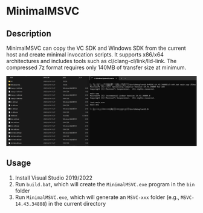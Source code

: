 # MinimalMSVC

## Description

MinimalMSVC can copy the VC SDK and Windows SDK from the current host and create minimal invocation scripts. It supports x86/x64 architectures and includes tools such as cl/clang-cl/link/lld-link. The compressed 7z format requires only 140MB of transfer size at minimum.

![](./imgs/msvc-files.png)

## Usage

1. Install Visual Studio 2019/2022
1. Run `build.bat`, which will create the `MinimalMSVC.exe` program in the `bin` folder
1. Run `MinimalMSVC.exe`, which will generate an `MSVC-xxx` folder (e.g., `MSVC-14.43.34808`) in the current directory
